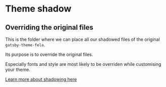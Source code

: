 # Theme shadow

## Overriding the original files

This is the folder where we can place all our shadowed files of the original `gatsby-theme-fela`.

Its purpose is to override the original files.

Especially fonts and style are most likely to be overriden while customising your theme.

[Learn more about shadowing here](https://www.gatsbyjs.org/docs/themes/shadowing/)
